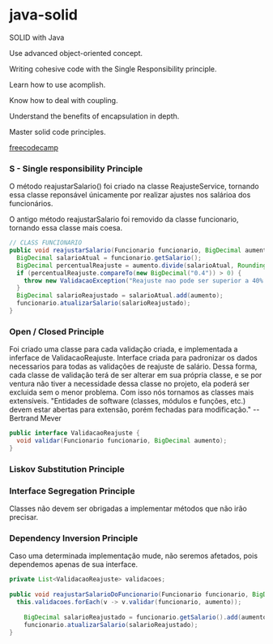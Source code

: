# java-solid




SOLID with Java




Use advanced object-oriented concept.

Writing cohesive code with the Single Responsibility principle.

Learn how to use acomplish.

Know how to deal with coupling.

Understand the benefits of encapsulation in depth.

Master solid code principles.

[freecodecamp](https://www.freecodecamp.org/portuguese/news/os-principios-solid-da-programacao-orientada-a-objetos-explicados-em-bom-portugues/)


### S - Single responsibility Principle

O método reajustarSalario() foi criado na classe ReajusteService, tornando essa classe reponsável únicamente por realizar ajustes nos salárioa dos funcionários.

O antigo método reajustarSalario foi removido da classe funcionario, tornando essa classe mais coesa.

```java
// CLASS FUNCIONARIO
public void reajustarSalario(Funcionario funcionario, BigDecimal aumento) {
  BigDecimal salarioAtual = funcionario.getSalario();
  BigDecimal percentualReajuste = aumento.divide(salarioAtual, RoundingMode.HALF_UP);
  if (percentualReajuste.compareTo(new BigDecimal("0.4")) > 0) {
    throw new ValidacaoException("Reajuste nao pode ser superior a 40% do salario!");
  } 
  BigDecimal salarioReajustado = salarioAtual.add(aumento); 
  funcionario.atualizarSalario(salarioReajustado);
}
```

### Open / Closed Principle

Foi criado uma classe para cada validação criada, e implementada a inferface de ValidacaoReajuste. Interface criada para padronizar os dados necessarios para todas as validações de reajuste de salário.
Dessa forma, cada classe de validação terá de ser alterar em sua própria classe, e se por ventura não tiver a necessidade dessa classe no projeto, ela poderá ser excluida sem o menor problema.
Com isso nós tornamos as classes mais extensíveis.
"Entidades de software (classes, módulos e funções, etc.) devem estar abertas para extensão, porém fechadas para modificação." --Bertrand Mever

```Java
public interface ValidacaoReajuste {
  void validar(Funcionario funcionario, BigDecimal aumento);
}
```

### Liskov Substitution Principle



### Interface Segregation Principle

Classes não devem ser obrigadas a implementar métodos que não irão precisar.

### Dependency Inversion Principle

Caso uma determinada implementação mude, não seremos afetados, pois dependemos apenas de sua interface.

```Java
private List<ValidacaoReajuste> validacoes;
 
public void reajustarSalarioDoFuncionario(Funcionario funcionario, BigDecimal aumento) {
  this.validacoes.forEach(v -> v.validar(funcionario, aumento));
		
	BigDecimal salarioReajustado = funcionario.getSalario().add(aumento);
	funcionario.atualizarSalario(salarioReajustado);
}
```
